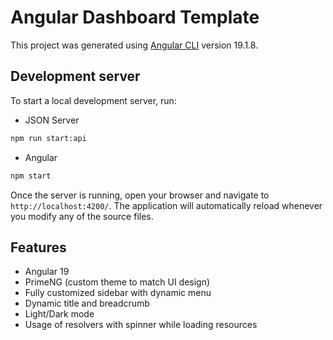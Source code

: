 # Angular Dashboard Template

This project was generated using [Angular CLI](https://github.com/angular/angular-cli) version 19.1.8.

## Development server

To start a local development server, run:

- JSON Server

```bash
npm run start:api
```

- Angular

```bash
npm start
```

Once the server is running, open your browser and navigate to `http://localhost:4200/`. The application will automatically reload whenever you modify any of the source files.

## Features

- Angular 19
- PrimeNG (custom theme to match UI design)
- Fully customized sidebar with dynamic menu
- Dynamic title and breadcrumb
- Light/Dark mode
- Usage of resolvers with spinner while loading resources
